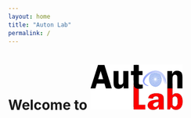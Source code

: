 ```yaml
---
layout: home
title: "Auton Lab"
permalink: /
---
```


# Welcome to ![Auton Lab](auton_logo.png "Auton Lab")
